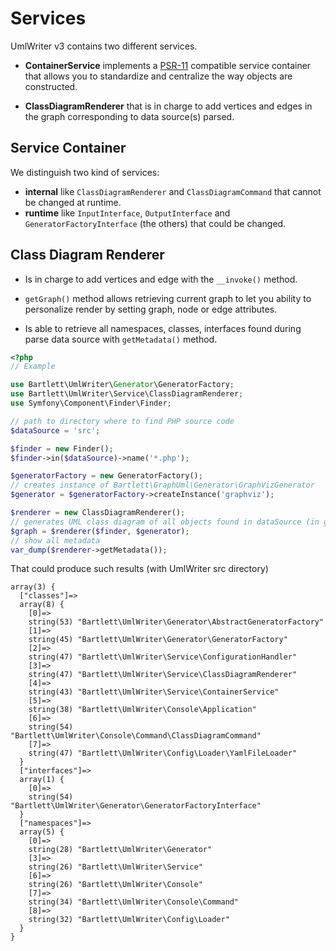<!-- markdownlint-disable MD013 -->
# Services

UmlWriter v3 contains two different services.

* **ContainerService** implements a [PSR-11](https://www.php-fig.org/psr/psr-11/) compatible service container
that allows you to standardize and centralize the way objects are constructed.

* **ClassDiagramRenderer** that is in charge to add vertices and edges in the graph
corresponding to data source(s) parsed.

## Service Container

We distinguish two kind of services:

* **internal** like `ClassDiagramRenderer` and `ClassDiagramCommand` that cannot be changed at runtime.
* **runtime** like `InputInterface`, `OutputInterface` and `GeneratorFactoryInterface` (the others) that could be changed.

## Class Diagram Renderer

* Is in charge to add vertices and edge with the `__invoke()` method.

* `getGraph()` method allows retrieving current graph to let you ability to personalize render by setting graph, node or edge attributes.

* Is able to retrieve all namespaces, classes, interfaces found during parse data source with `getMetadata()` method.

```php
<?php
// Example

use Bartlett\UmlWriter\Generator\GeneratorFactory;
use Bartlett\UmlWriter\Service\ClassDiagramRenderer;
use Symfony\Component\Finder\Finder;

// path to directory where to find PHP source code
$dataSource = 'src';

$finder = new Finder();
$finder->in($dataSource)->name('*.php');

$generatorFactory = new GeneratorFactory();
// creates instance of Bartlett\GraphUml\Generator\GraphVizGenerator
$generator = $generatorFactory->createInstance('graphviz');

$renderer = new ClassDiagramRenderer();
// generates UML class diagram of all objects found in dataSource (in graphviz format)
$graph = $renderer($finder, $generator);
// show all metadata
var_dump($renderer->getMetadata());
```

That could produce such results (with UmlWriter src directory)

```text
array(3) {
  ["classes"]=>
  array(8) {
    [0]=>
    string(53) "Bartlett\UmlWriter\Generator\AbstractGeneratorFactory"
    [1]=>
    string(45) "Bartlett\UmlWriter\Generator\GeneratorFactory"
    [2]=>
    string(47) "Bartlett\UmlWriter\Service\ConfigurationHandler"
    [3]=>
    string(47) "Bartlett\UmlWriter\Service\ClassDiagramRenderer"
    [4]=>
    string(43) "Bartlett\UmlWriter\Service\ContainerService"
    [5]=>
    string(38) "Bartlett\UmlWriter\Console\Application"
    [6]=>
    string(54) "Bartlett\UmlWriter\Console\Command\ClassDiagramCommand"
    [7]=>
    string(47) "Bartlett\UmlWriter\Config\Loader\YamlFileLoader"
  }
  ["interfaces"]=>
  array(1) {
    [0]=>
    string(54) "Bartlett\UmlWriter\Generator\GeneratorFactoryInterface"
  }
  ["namespaces"]=>
  array(5) {
    [0]=>
    string(28) "Bartlett\UmlWriter\Generator"
    [3]=>
    string(26) "Bartlett\UmlWriter\Service"
    [6]=>
    string(26) "Bartlett\UmlWriter\Console"
    [7]=>
    string(34) "Bartlett\UmlWriter\Console\Command"
    [8]=>
    string(32) "Bartlett\UmlWriter\Config\Loader"
  }
}
```
